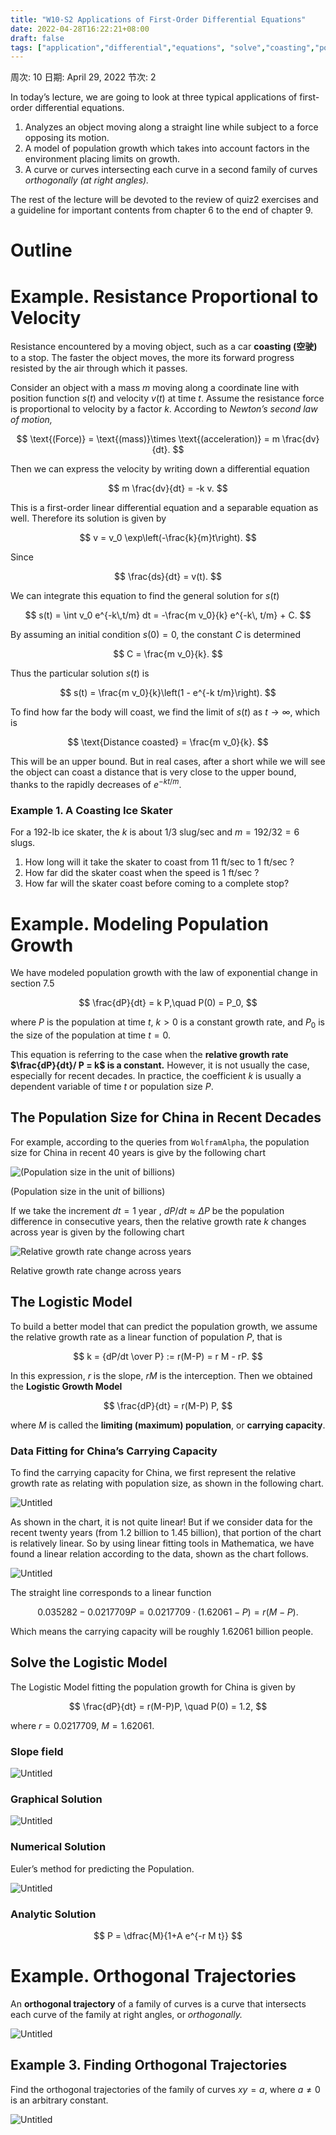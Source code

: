 ```yaml
---
title: "W10-S2 Applications of First-Order Differential Equations"
date: 2022-04-28T16:22:21+08:00
draft: false
tags: ["application","differential","equations", "solve","coasting","population","orthogonal","lecture","calculus"]
--- 
```


周次: 10
日期: April 29, 2022
节次: 2

In today’s lecture, we are going to look at three typical applications of first-order differential equations. 

1. Analyzes an object moving along a straight line while subject to a force opposing its motion.
2. A model of population growth which takes into account factors in the environment placing limits on growth.
3. A curve or curves intersecting each curve in a second family of curves *orthogonally (at right angles).*

The rest of the lecture will be devoted to the review of quiz2 exercises and a guideline for important contents from chapter 6 to the end of chapter 9.

# Outline

# Example. Resistance Proportional to Velocity

Resistance encountered by a moving object, such as a car **coasting (空驶)** to a stop. The faster the object moves, the more its forward progress resisted by the air through which it passes. 

Consider an object with a mass $m$ moving along a coordinate line with position function $s(t)$ and velocity $v(t)$ at time $t$. Assume the resistance force is proportional to velocity by a factor $k$. According to *Newton’s second law of motion,* 

$$
\text{(Force)} = \text{(mass)}\times \text{(acceleration)} = m \frac{dv}{dt}.
$$

Then we can express the velocity by writing down a differential equation 

$$
m \frac{dv}{dt} = -k v.
$$

This is a first-order linear differential equation and a separable equation as well. Therefore its solution is given by 

$$
v = v_0 \exp\left(-\frac{k}{m}t\right).
$$

Since 

$$
\frac{ds}{dt} = v(t).
$$

We can integrate this equation to find the general solution for $s(t)$

$$
s(t) = \int v_0 e^{-k\,t/m} dt = -\frac{m v_0}{k} e^{-k\, t/m} + C.
$$

By assuming an initial condition $s(0) = 0$, the constant $C$ is determined 

$$
C = \frac{m v_0}{k}.
$$

Thus the particular solution $s(t)$ is 

$$
s(t) = \frac{m v_0}{k}\left(1 - e^{-k t/m}\right).
$$

To find how far the body will coast, we find the limit of $s(t)$ as $t\to \infty$, which is 

$$
\text{Distance coasted} = \frac{m v_0}{k}.
$$

This will be an upper bound. But in real cases, after a short while we will see the object can coast a distance that is very close to the upper bound, thanks to the rapidly decreases of $e^{-k t/m}$.

### Example 1. A Coasting Ice Skater

For a $192$-$\text{lb}$ ice skater, the $k$ is about $1/3$ $\text{slug}/\text{sec}$ and $m=192/32 = 6 \text{ slugs}.$ 

1. How long will it take the skater to coast from $11\text{ ft/sec}$ to $1\text{ ft/sec}$ ?  
2. How far did the skater coast when the speed is $1\text{ ft/sec}$ ?
3. How far will the skater coast before coming to a complete stop? 

# Example. Modeling Population Growth

We have modeled population growth with the law of exponential change in section 7.5 

$$
\frac{dP}{dt} = k P,\quad P(0) = P_0,
$$

where $P$ is the population at time $t$, $k>0$ is a constant growth rate, and $P_0$ is the size of the population at time $t=0$. 

This equation is referring to the case when the **relative growth rate $\frac{dP}{dt}/ P = k$ is a constant.** However, it is not usually the case, especially for recent decades. In practice, the coefficient $k$ is usually a dependent variable of time $t$ or population size $P$. 

## The Population Size for China in Recent Decades

For example, according to the queries from `WolframAlpha`, the population size for China in recent 40 years is give by the following chart 

![(Population size in the unit of billions)](W10-S2%20Applications%20of%20First-Order%20Differential%20Eq%2083c371114ce147a49cc5b526b1ad5112/Untitled.png)

(Population size in the unit of billions)

If we take the increment $dt = 1 \text{ year}$ , $dP/dt \approx \Delta P$  be the population difference in consecutive years, then the relative growth rate $k$ changes across year is given by the following chart  

![Relative growth rate change across years](W10-S2%20Applications%20of%20First-Order%20Differential%20Eq%2083c371114ce147a49cc5b526b1ad5112/Untitled%201.png)

Relative growth rate change across years

## The Logistic Model

To build a better model that can predict the population growth, we assume the relative growth rate as a linear function of population $P$, that is 

$$
k = {dP/dt \over P}  := r(M-P) = r M - rP.
$$

In this expression, $r$ is the slope, $r M$  is the interception. Then we obtained the **Logistic Growth Model**  

$$
\frac{dP}{dt} = r(M-P) P,
$$

where $M$ is called the **limiting  (maximum) population**, or **carrying capacity**. 

### Data Fitting for China’s Carrying Capacity

To find the carrying capacity for China, we first represent the relative growth rate as relating with population size, as shown in the following chart.

![Untitled](W10-S2%20Applications%20of%20First-Order%20Differential%20Eq%2083c371114ce147a49cc5b526b1ad5112/Untitled%202.png)

As shown in the chart, it is not quite linear! But if we consider data for the recent twenty years (from 1.2 billion to 1.45 billion), that portion of the chart is relatively linear. So by using linear fitting tools in Mathematica, we have found a linear relation according to the data, shown as the chart follows. 

![Untitled](W10-S2%20Applications%20of%20First-Order%20Differential%20Eq%2083c371114ce147a49cc5b526b1ad5112/Untitled%203.png)

The straight line corresponds to a linear function 

$$
0.035282 - 0.0217709 P = 0.0217709\cdot (1.62061-P) = r(M-P).
$$

Which means the carrying capacity will be roughly $1.62061 \text{ billion people}$. 

## Solve the Logistic Model

The Logistic Model fitting the population growth for China is given by 

$$
\frac{dP}{dt} = r(M-P)P, \quad P(0) = 1.2,
$$

where $r=0.0217709$, $M=1.62061$. 

### Slope field

![Untitled](W10-S2%20Applications%20of%20First-Order%20Differential%20Eq%2083c371114ce147a49cc5b526b1ad5112/Untitled%204.png)

### Graphical Solution

![Untitled](W10-S2%20Applications%20of%20First-Order%20Differential%20Eq%2083c371114ce147a49cc5b526b1ad5112/Untitled%205.png)

### Numerical Solution

Euler’s method for predicting the Population. 

![Untitled](W10-S2%20Applications%20of%20First-Order%20Differential%20Eq%2083c371114ce147a49cc5b526b1ad5112/Untitled%206.png)

### Analytic Solution

$$
P = \dfrac{M}{1+A e^{-r M t}}
$$

# Example. Orthogonal Trajectories

An **orthogonal trajectory** of a family of curves is a curve that intersects each curve of the family at right angles, or *orthogonally.* 

![Untitled](W10-S2%20Applications%20of%20First-Order%20Differential%20Eq%2083c371114ce147a49cc5b526b1ad5112/Untitled%207.png)

## Example 3. Finding Orthogonal Trajectories

Find the orthogonal trajectories of the family of curves $xy = a$, where $a\neq 0$ is an arbitrary constant.

![Untitled](W10-S2%20Applications%20of%20First-Order%20Differential%20Eq%2083c371114ce147a49cc5b526b1ad5112/Untitled%208.png)


